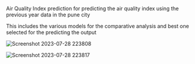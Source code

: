 Air Quality Index prediction for predicting the air quality index using the previous year data in the pune city 

This includes the various models for the comparative analysis and best one selected for the predicting the output


![Screenshot 2023-07-28 223808](https://github.com/AjayWalke/Air-Quality-Index-Prediction/assets/84366358/acd5ba4e-b35f-44d9-a99e-078cc26f2af0)



![Screenshot 2023-07-28 223817](https://github.com/AjayWalke/Air-Quality-Index-Prediction/assets/84366358/770dfd1a-6f6c-4b5d-bab6-da6fc10f35f7)
